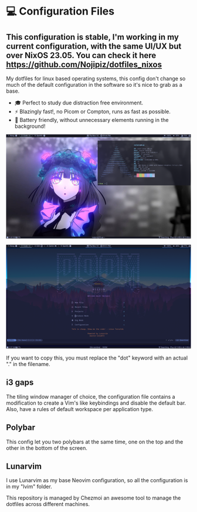 # :computer: Configuration Files
## This configuration is stable, I'm working in my current configuration, with the same UI/UX but over NixOS 23.05. You can check it here https://github.com/Nojipiz/dotfiles_nixos
My dotfiles for linux based operating systems, this config don't change so much of the default configuration in the software so it's nice to grab as a base.
- :mortar_board: Perfect to study due distraction free environment.
- :zap: Blazingly fast!, no Picom or Compton, runs as fast as possible.
- :battery: Battery friendly, without unnecessary elements running in the background!

![Desktop Preview](https://github.com/nojipiz/dotfiles/blob/main/preview/desktop_picture.png?raw=true)

![LunarVim Preview](https://github.com/nojipiz/dotfiles/blob/main/preview/lvim_picture.png?raw=true)

If you want to copy this, you must replace the "dot" keyword with an actual "." in the filename.

## i3 gaps
The tiling window manager of choice, the configuration file contains a modification to create a Vim's like keybindings and disable the default bar.
Also, have a rules of default workspace per application type.

## Polybar
This config let you two polybars at the same time, one on the top and the other in the bottom of the screen.

## Lunarvim
I use Lunarvim as my base Neovim configuration, so all the configuration is in my "lvim" folder.

This repository is managed by Chezmoi an awesome tool to manage the dotfiles across different machines.


